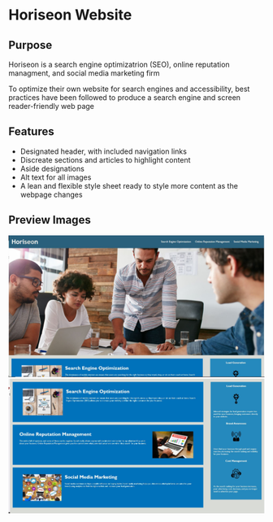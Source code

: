 # Horiseon Website

## Purpose
Horiseon is a search engine optimizatrion (SEO), online reputation managment, and social media marketing firm

To optimize their own website for search engines and accessibility, best practices have been followed to produce a search engine and screen reader-friendly web page

## Features
* Designated header, with included navigation links
* Discreate sections and articles to highlight content
* Aside designations
* Alt text for all images
* A lean and flexible style sheet ready to style more content as the webpage changes



## Preview Images

![Preview Image 1](./assets/previews/Horiseon-samplepage1.JPG)
![Preview Image 2](./assets/previews/Horiseon-samplepage2.JPG)
